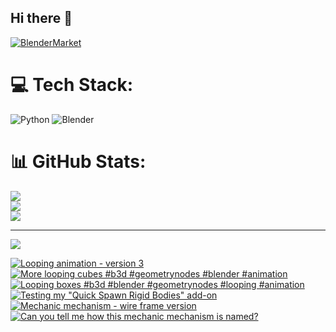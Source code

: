 ## Hi there 👋

<!--
**luckychris/luckychris** is a ✨ _special_ ✨ repository because its `README.md` (this file) appears on your GitHub profile.

Here are some ideas to get you started:

- 🔭 I’m currently working on ...
- 🌱 I’m currently learning ...
- 👯 I’m looking to collaborate on ...
- 🤔 I’m looking for help with ...
- 💬 Ask me about ...
- 📫 How to reach me: https://www.instagram.com/blender.fun/
- 😄 Pronouns: ...
- ⚡ Fun fact: ...
-->


[![BlenderMarket](https://assets.superhivemarket.com/site_assets/blendermarketlogo.png)](https://blendermarket.com/creators/blenderfun)

# 💻 Tech Stack:
![Python](https://img.shields.io/badge/python-3670A0?style=for-the-badge&logo=python&logoColor=ffdd54) ![Blender](https://img.shields.io/badge/blender-%23F5792A.svg?style=for-the-badge&logo=blender&logoColor=white)
# 📊 GitHub Stats:
![](https://github-readme-stats.vercel.app/api?username=luckychris&theme=great-gatsby&hide_border=false&include_all_commits=false&count_private=false)<br/>
![](https://github-readme-streak-stats.herokuapp.com/?user=luckychris&theme=great-gatsby&hide_border=false)<br/>
![](https://github-readme-stats.vercel.app/api/top-langs/?username=luckychris&theme=great-gatsby&hide_border=false&include_all_commits=false&count_private=false&layout=compact)

---
[![](https://visitcount.itsvg.in/api?id=luckychris&icon=0&color=0)](https://visitcount.itsvg.in)

<!-- Proudly created with GPRM ( https://gprm.itsvg.in ) -->

<!-- BEGIN YOUTUBE-CARDS -->
[![Looping animation - version 3](https://ytcards.demolab.com/?id=GnNqFHReqUQ&title=Looping+animation+-+version+3&lang=en&timestamp=1756559832&background_color=%230d1117&title_color=%23ffffff&stats_color=%23dedede&max_title_lines=1&width=250&border_radius=5 "Looping animation - version 3")](https://www.youtube.com/shorts/GnNqFHReqUQ)
[![More looping cubes  #b3d #geometrynodes #blender #animation](https://ytcards.demolab.com/?id=H7X9PJbJAxY&title=More+looping+cubes++%23b3d+%23geometrynodes+%23blender+%23animation&lang=en&timestamp=1756552325&background_color=%230d1117&title_color=%23ffffff&stats_color=%23dedede&max_title_lines=1&width=250&border_radius=5 "More looping cubes  #b3d #geometrynodes #blender #animation")](https://www.youtube.com/shorts/H7X9PJbJAxY)
[![Looping boxes  #b3d #blender #geometrynodes #looping #animation](https://ytcards.demolab.com/?id=5VhmN9ibUlU&title=Looping+boxes++%23b3d+%23blender+%23geometrynodes+%23looping+%23animation&lang=en&timestamp=1756544489&background_color=%230d1117&title_color=%23ffffff&stats_color=%23dedede&max_title_lines=1&width=250&border_radius=5 "Looping boxes  #b3d #blender #geometrynodes #looping #animation")](https://www.youtube.com/shorts/5VhmN9ibUlU)
[![Testing my "Quick Spawn Rigid Bodies" add-on](https://ytcards.demolab.com/?id=jmUjRtiiws0&title=Testing+my+%22Quick+Spawn+Rigid+Bodies%22+add-on&lang=en&timestamp=1756404055&background_color=%230d1117&title_color=%23ffffff&stats_color=%23dedede&max_title_lines=1&width=250&border_radius=5 "Testing my \"Quick Spawn Rigid Bodies\" add-on")](https://www.youtube.com/watch?v=jmUjRtiiws0)
[![Mechanic mechanism - wire frame version](https://ytcards.demolab.com/?id=Kl4S56OiQcY&title=Mechanic+mechanism+-+wire+frame+version&lang=en&timestamp=1755878354&background_color=%230d1117&title_color=%23ffffff&stats_color=%23dedede&max_title_lines=1&width=250&border_radius=5 "Mechanic mechanism - wire frame version")](https://www.youtube.com/shorts/Kl4S56OiQcY)
[![Can you tell me how this mechanic mechanism is named?](https://ytcards.demolab.com/?id=gKZ9e_KadmU&title=Can+you+tell+me+how+this+mechanic+mechanism+is+named%3F&lang=en&timestamp=1755878231&background_color=%230d1117&title_color=%23ffffff&stats_color=%23dedede&max_title_lines=1&width=250&border_radius=5 "Can you tell me how this mechanic mechanism is named?")](https://www.youtube.com/shorts/gKZ9e_KadmU)
<!-- END YOUTUBE-CARDS -->

